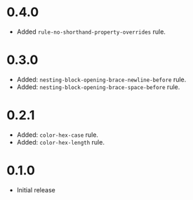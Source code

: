 # 0.4.0

* Added `rule-no-shorthand-property-overrides` rule.

# 0.3.0

* Added: `nesting-block-opening-brace-newline-before` rule.
* Added: `nesting-block-opening-brace-space-before` rule.

# 0.2.1

* Added: `color-hex-case` rule.
* Added: `color-hex-length` rule.

# 0.1.0

* Initial release
